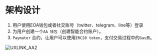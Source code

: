 # 架构设计
1. 用户使用EOA钱包或者社交账号（twitter、telegram、line等）登录
2. 为用户创建一个`AA 钱包`（创建智能合约账户）。
3. `Paymater` 合约，让用户可以使用`ERC20 token`，支付交易过程中的`Gas费`。


![UXLINK_AA2](../../public/images/UXLINK_AA2.png)
